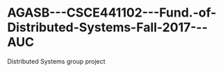 # AGASB---CSCE441102---Fund.-of-Distributed-Systems-Fall-2017---AUC
Distributed Systems group project
